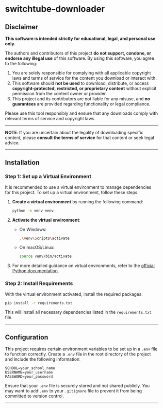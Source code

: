 # switchtube-downloader

## Disclaimer

**This software is intended strictly for **educational, legal, and personal use** only.**

The authors and contributors of this project **do not support, condone, or endorse any illegal use** of this software. By using this software, you agree to the following:

1. You are solely responsible for complying with all applicable copyright laws and terms of service for the content you download or interact with.
2. This software should **not be used** to download, distribute, or access **copyright-protected, restricted, or proprietary content** without explicit permission from the content owner or provider.
3. This project and its contributors are not liable for any misuse, and **no guarantees** are provided regarding functionality or legal compliance.

Please use this tool responsibly and ensure that any downloads comply with relevant terms of service and copyright laws.

---

**NOTE**: If you are uncertain about the legality of downloading specific content, please **consult the terms of service** for that content or seek legal advice.

---

## Installation

### Step 1: Set up a Virtual Environment

It is recommended to use a virtual environment to manage dependencies for this project. To set up a virtual environment, follow these steps:

1. **Create a virtual environment** by running the following command:
   ```bash
   python -m venv venv
   ```

2. **Activate the virtual environment**:
   - On Windows:
     ```bash
     .\venv\Scripts\activate
     ```
   - On macOS/Linux:
     ```bash
     source venv/bin/activate
     ```

3. For more detailed guidance on virtual environments, refer to the [official Python documentation](https://docs.python.org/3/library/venv.html).

### Step 2: Install Requirements

With the virtual environment activated, install the required packages:
```bash
pip install -r requirements.txt
```

This will install all necessary dependencies listed in the `requirements.txt` file.

---

## Configuration

This project requires certain environment variables to be set up in a `.env` file to function correctly. Create a `.env` file in the root directory of the project and include the following information:

```plaintext
SCHOOL=your_school_name
USERNAME=your_username
PASSWORD=your_password
```
Ensure that your `.env` file is securely stored and not shared publicly. You may want to add `.env` to your `.gitignore` file to prevent it from being committed to version control.

---

